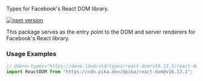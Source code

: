 Types for Facebook's React DOM library.

[![npm version](https://img.shields.io/npm/v/react-dom.svg?style=flat)](https://www.npmjs.com/package/react-dom)

This package serves as the entry point to the DOM and server renderers for
Facebook's React library.

### Usage Examples

```typescript
// @deno-types="https://deno.land/std/types/react-dom/v16.13.1/react-dom.d.ts"
import ReactDOM from "https://cdn.pika.dev/@pika/react-dom@v16.13.1";
```
